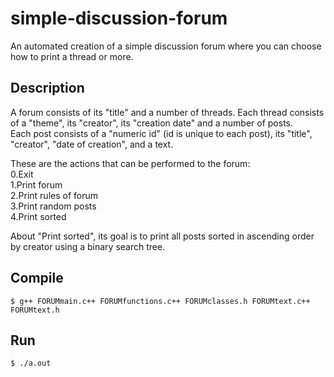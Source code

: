 # simple-discussion-forum
An automated creation of a simple discussion forum where you can choose how to print a thread or more.

## Description
A forum consists of its "title" and a number of threads. Each thread consists of a "theme", its "creator", its "creation date" and a number of posts.<br>Each post consists of a "numeric id" (id is unique to each post), its "title", "creator", "date of creation", and a text.

These are the actions that can be performed to the forum:<br>
0.Exit<br>
1.Print forum<br>
2.Print rules of forum<br>
3.Print random posts<br>
4.Print sorted<br>

About "Print sorted", its goal is to print all posts sorted in ascending order by creator using a binary search tree.

## Compile 
    $ g++ FORUMmain.c++ FORUMfunctions.c++ FORUMclasses.h FORUMtext.c++ FORUMtext.h

## Run
    $ ./a.out
